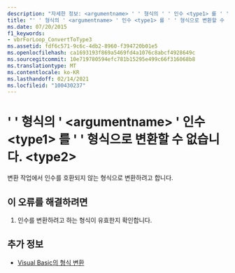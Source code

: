 ```yaml
---
description: "자세한 정보: <argumentname> ' ' 형식의 ' ' 인수 <type1> 를 ' ' 형식으로 변환할 수 없습니다. <type2>"
title: "' ' 형식의 ' <argumentname> ' 인수 <type1> 를 ' ' 형식으로 변환할 수 없습니다. <type2>"
ms.date: 07/20/2015
f1_keywords:
- vbrForLoop_ConvertToType3
ms.assetid: fdf6c571-9c6c-4db2-8960-f394720b01e5
ms.openlocfilehash: ca1693193f869a5469fd4a1076c8abcf4928649c
ms.sourcegitcommit: 10e719780594efc781b15295e499c66f316068b8
ms.translationtype: MT
ms.contentlocale: ko-KR
ms.lasthandoff: 02/14/2021
ms.locfileid: "100430237"
---
```

# <a name="cannot-convert-argument-argumentname-of-type-type1-to-type-type2"></a>' ' 형식의 ' \<argumentname> ' 인수 \<type1> 를 ' ' 형식으로 변환할 수 없습니다. \<type2>

변환 작업에서 인수를 호환되지 않는 형식으로 변환하려고 합니다.  
  
## <a name="to-correct-this-error"></a>이 오류를 해결하려면  
  
1. 인수를 변환하려고 하는 형식이 유효한지 확인합니다.  
  
## <a name="see-also"></a>추가 정보

- [Visual Basic의 형식 변환](../programming-guide/language-features/data-types/type-conversions.md)
